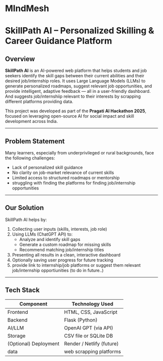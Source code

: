 # MIndMesh

# SkillPath AI – Personalized Skilling & Career Guidance Platform

##  Overview
**SkillPath AI** is an AI-powered web platform that helps students and job seekers identify the skill gaps between their current abilities and their desired job/internship roles. It uses Large Language Models (LLMs) to generate personalized roadmaps, suggest relevant job opportunities, and provide intelligent, adaptive feedback — all in a user-friendly dashboard. And suggests job/internshiip relevant to their interests by scrapping different platforms providing data. 

This project was developed as part of the **Pragati AI Hackathon 2025**, focused on leveraging open-source AI for social impact and skill development across India.

---

##  Problem Statement
Many learners, especially from underprivileged or rural backgrounds, face the following challenges:
- Lack of personalized skill guidance
- No clarity on job-market relevance of current skills
- Limited access to structured roadmaps or mentorship
- struggling with finding the platforms for finding job/internship opportunities
  

---

##  Our Solution
SkillPath AI helps by:
1. Collecting user inputs (skills, interests, job role)
2. Using LLMs (ChatGPT API) to:
   - Analyze and identify skill gaps
   - Generate a custom roadmap for missing skills
   - Recommend matching job/internship titles
3. Presenting all results in a clean, interactive dashboard
4. Optionally saving user progress for future tracking
5. provide link to internship/job platforms or suggest them relevant job/internship opportiunities (to do in future..)

---

##  Tech Stack

| Component  | Technology Used                       |
|------------|---------------------------------------|
| Frontend   | HTML, CSS, JavaScript                 |
| Backend    | Flask (Python)                        |
| AI/LLM     | OpenAI GPT (via API)                  |
| Storage    | CSV file or SQLite DB                 |
| (Optional) Deployment | Render / Netlify (future)  |
| data       | web scrapping platforms               |






 
